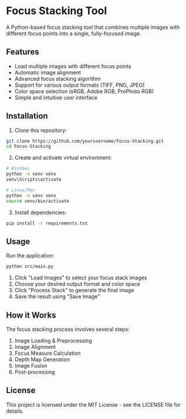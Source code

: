 # Focus Stacking Tool

A Python-based focus stacking tool that combines multiple images with different focus points into a single, fully-focused image.

## Features

- Load multiple images with different focus points
- Automatic image alignment
- Advanced focus stacking algorithm
- Support for various output formats (TIFF, PNG, JPEG)
- Color space selection (sRGB, Adobe RGB, ProPhoto RGB)
- Simple and intuitive user interface

## Installation

1. Clone this repository:
```bash
git clone https://github.com/yourusername/Focus-Stacking.git
cd Focus-Stacking
```

2. Create and activate virtual environment:
```bash
# Windows
python -m venv venv
venv\Scripts\activate

# Linux/Mac
python -m venv venv
source venv/bin/activate
```

3. Install dependencies:
```bash
pip install -r requirements.txt
```

## Usage

Run the application:
```bash
python src/main.py
```

1. Click "Load Images" to select your focus stack images
2. Choose your desired output format and color space
3. Click "Process Stack" to generate the final image
4. Save the result using "Save Image"

## How it Works

The focus stacking process involves several steps:

1. Image Loading & Preprocessing
2. Image Alignment
3. Focus Measure Calculation
4. Depth Map Generation
5. Image Fusion
6. Post-processing

## License

This project is licensed under the MIT License - see the LICENSE file for details.
